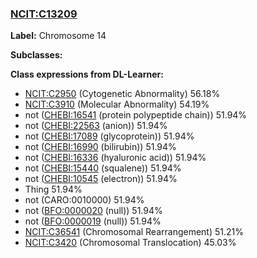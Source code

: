 
### [NCIT:C13209](http://purl.obolibrary.org/obo/NCIT_C13209)
**Label:** Chromosome 14

**Subclasses:** 

**Class expressions from DL-Learner:**

- [NCIT:C2950](http://purl.obolibrary.org/obo/NCIT_C2950) (Cytogenetic Abnormality) 56.18%
- [NCIT:C3910](http://purl.obolibrary.org/obo/NCIT_C3910) (Molecular Abnormality) 54.19%
- not ([CHEBI:16541](http://purl.obolibrary.org/obo/CHEBI_16541) (protein polypeptide chain)) 51.94%
- not ([CHEBI:22563](http://purl.obolibrary.org/obo/CHEBI_22563) (anion)) 51.94%
- not ([CHEBI:17089](http://purl.obolibrary.org/obo/CHEBI_17089) (glycoprotein)) 51.94%
- not ([CHEBI:16990](http://purl.obolibrary.org/obo/CHEBI_16990) (bilirubin)) 51.94%
- not ([CHEBI:16336](http://purl.obolibrary.org/obo/CHEBI_16336) (hyaluronic acid)) 51.94%
- not ([CHEBI:15440](http://purl.obolibrary.org/obo/CHEBI_15440) (squalene)) 51.94%
- not ([CHEBI:10545](http://purl.obolibrary.org/obo/CHEBI_10545) (electron)) 51.94%
- Thing 51.94%
- not (CARO:0010000) 51.94%
- not ([BFO:0000020](http://purl.obolibrary.org/obo/BFO_0000020) (null)) 51.94%
- not ([BFO:0000019](http://purl.obolibrary.org/obo/BFO_0000019) (null)) 51.94%
- [NCIT:C36541](http://purl.obolibrary.org/obo/NCIT_C36541) (Chromosomal Rearrangement) 51.21%
- [NCIT:C3420](http://purl.obolibrary.org/obo/NCIT_C3420) (Chromosomal Translocation) 45.03%


